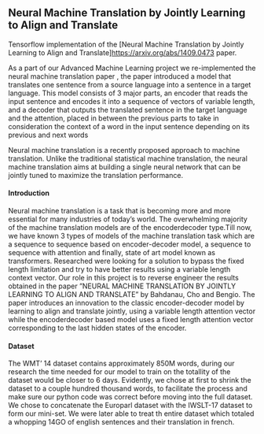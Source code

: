 ## Neural Machine Translation by Jointly Learning to Align and Translate

Tensorflow implementation of the [Neural Machine Translation by Jointly Learning to Align and Translate]https://arxiv.org/abs/1409.0473 paper.

As a part of our Advanced Machine Learning project we re-implemented the neural machine translation paper , the paper introduced a model that translates one sentence from a source language into a sentence in a target language. This model consists of 3 major parts, an encoder that reads the input sentence and encodes it into a sequence of vectors of variable length, and a decoder that outputs the translated sentence in the target language and the attention, placed in between the previous parts to take in consideration the context of a word in the input sentence depending on its previous and next words 

Neural machine translation is a recently proposed approach to machine translation. Unlike the traditional statistical machine translation, the neural machine translation aims at building a single neural network that can be jointly tuned to maximize the translation performance.

#### Introduction
Neural machine translation is a task that is becoming more and more essential for many industries of today’s world. The overwhelming majority of the machine translation models are of the encoderdecoder type.Till now, we have known 3 types of models of the machine translation task which are a sequence to sequence based on encoder-decoder model, a sequence to sequence with attention and finally, state of art model known as transformers. Researched were looking for a solution to bypass the fixed length limitation and try to have better results using a variable length context vector. Our role in this project is to reverse engineer the results obtained in the paper ”NEURAL MACHINE TRANSLATION BY JOINTLY LEARNING TO ALIGN AND TRANSLATE” by Bahdanau, Cho and Bengio. The paper introduces an innovation to the classic encoder-decoder model by learning to align and translate jointly, using a variable length attention vector while the encoderdecoder based model uses a fixed length attention vector corresponding to the last hidden states of
the encoder.


#### Dataset
The WMT’ 14 dataset contains approximately 850M words, during our research the time needed for our model to train on the totallity of the dataset would be closer to 6 days. Evidently, we chose at first to shrink the dataset to a couple hundred thousand words, to facilitate the process and make sure our python code was correct before moving into the full dataset. We chose to concatenate the Europarl dataset with the IWSLT-17 dataset to form our mini-set. We were later able to treat th entire dataset which totaled a whopping 14GO of english sentences and their translation in french.



